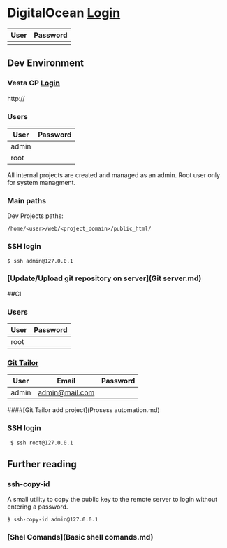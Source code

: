 # DigitalOcean [Login](https://cloud.digitalocean.com/login)

| User | Password |
| ---- | -------- |
| | |


## Dev Environment 
### Vesta CP [Login](http://)

http://

### Users 

| User | Password |
| ---- | -------- |
| admin | |
| root |  |


All internal projects are created and managed as an admin.
Root user only for system managment.

### Main paths

Dev Projects paths:

	/home/<user>/web/<project_domain>/public_html/


### SSH login

	$ ssh admin@127.0.0.1
		
### [Update/Upload git repository on server](Git server.md)


##CI 
### Users 
| User | Password |
| ---- | -------- |
| root | |

### [Git Tailor](http://tailor.1pls1.com)

| User | Email | Password |
| --- | --- | --- |
| admin |admin@mail.com| |


####[Git Tailor add project](Prosess automation.md)

### SSH login

	 $ ssh root@127.0.0.1


## Further reading
### ssh-copy-id
A small utility to copy the public key to the remote server to login without entering a password.

	$ ssh-copy-id admin@127.0.0.1

### [Shel Comands](Basic shell comands.md)
